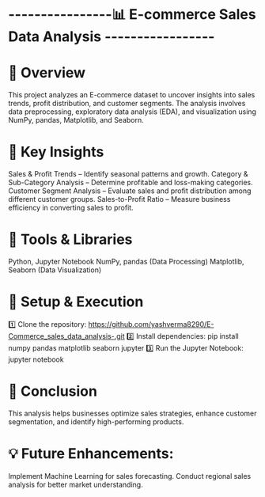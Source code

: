 # ----------------📊 E-commerce Sales Data Analysis -----------------
# 📝 Overview
This project analyzes an E-commerce dataset to uncover insights into sales trends, profit distribution, and customer segments. The analysis involves data preprocessing, exploratory data analysis (EDA), and visualization using NumPy, pandas, Matplotlib, and Seaborn.

# 🚀 Key Insights
Sales & Profit Trends – Identify seasonal patterns and growth.
Category & Sub-Category Analysis – Determine profitable and loss-making categories.
Customer Segment Analysis – Evaluate sales and profit distribution among different customer groups.
Sales-to-Profit Ratio – Measure business efficiency in converting sales to profit.

# 📂 Tools & Libraries
Python, Jupyter Notebook
NumPy, pandas (Data Processing)
Matplotlib, Seaborn (Data Visualization)

# 🔧 Setup & Execution
1️⃣ Clone the repository: https://github.com/yashverma8290/E-Commerce_sales_data_analysis-.git
2️⃣ Install dependencies: pip install numpy pandas matplotlib seaborn jupyter
3️⃣ Run the Jupyter Notebook: jupyter notebook



# 📢 Conclusion
This analysis helps businesses optimize sales strategies, enhance customer segmentation, and identify high-performing products.

# 💡 Future Enhancements:
Implement Machine Learning for sales forecasting.
Conduct regional sales analysis for better market understanding.

